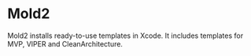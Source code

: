 # Mold2
Mold2 installs ready-to-use templates in Xcode.  It includes templates for MVP, VIPER and CleanArchitecture.
